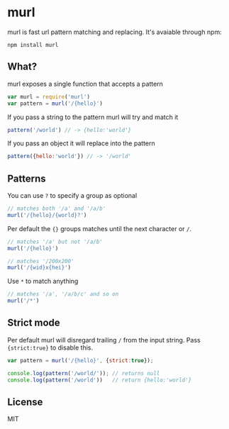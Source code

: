 # murl

murl is fast url pattern matching and replacing.
It's avaiable through npm:

```
npm install murl
```

## What?

murl exposes a single function that accepts a pattern

``` js
var murl = require('murl')
var pattern = murl('/{hello}')
```

If you pass a string to the pattern murl will try and match it

``` js
pattern('/world') // -> {hello:'world'}
```

If you pass an object it will replace into the pattern

``` js
pattern({hello:'world'}) // -> '/world'
```

## Patterns

You can use `?` to specify a group as optional

``` js
// matches both '/a' and '/a/b'
murl('/{hello}/{world}?')
```

Per default the `{}` groups matches until the next character or `/`.

``` js
// matches '/a' but not '/a/b'
murl('/{hello}')

// matches '/200x200'
murl('/{wid}x{hei}')
```

Use `*` to match anything

``` js
// matches '/a', '/a/b/c' and so on
murl('/*') 
```

## Strict mode

Per default murl will disregard trailing `/` from the input string.
Pass `{strict:true}` to disable this.

``` js
var pattern = murl('/{hello}', {strict:true});

console.log(pattern('/world/')); // returns null
console.log(pattern('/world'))   // return {hello:'world'}
```

## License

MIT
